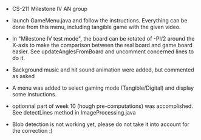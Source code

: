  * CS-211 Milestone IV AN group


 * launch GameMenu.java and follow the instructions. Everything can be done from this menu, including tangible game with the given video.


 * In "Milestone IV test mode", the board can be rotated of -PI/2 around the X-axis to make the comparison between the real board and game board easier. See updateAnglesFromBoard and uncomment concerned lines to do it.


 * Background music and hit sound animation were added, but commented as asked

 
 * A menu was added to select gaming mode (Tangible/Digital) and display some instuctions.


 * optionnal part of week 10 (hough pre-computations) was accomplished. See detectLines method in ImageProcessing.java


 * Blob detection is not working yet, please do not take it into account for the correction :)
